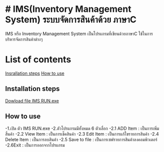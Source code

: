 # # IMS(Inventory Management System) ระบบจัดการสินค้าด้วย ภาษาC

IMS หรือ Inventory Management System เป็นโปรแกรมที่เขียนด้วยภาษาC ใช้ในการบริหารจัดการสินค้าต่างๆ


# List of contents

[Insrallation steps](#installation-steps)
[How to use](#how-to-use)

## Installation steps

[Dowload file IMS RUN.exe](https://www.mediafire.com/file/t597q8kut0fccvo/IMS_RUN.exe/file)


## How to use
-1.เปิด ตัว IMS RUN.exe
-2.ตัวโปรแกรมมีทั้งหมด 6 ตัวเลื่อก
-2.1 ADD Item : เป็นการเพิ่มสิ้นค้า
-2.2 View Item : เป็นการเช็คสินค้า
-2.3 Edit Item : เป็นการแก้ใขรายการสินค้า
-2.4 Delete Item : เป็นการลบสินค้า
-2.5 Save to file : เป็นการเซฟรายการสินค้าลงคอมพิวเตอร์
-2.6Exit : เป็นการออกจากโปรแกรม
